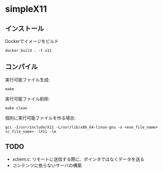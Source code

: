 # simpleX11

## インストール

Dockerでイメージをビルド
```
docker build . -t x11
```

## コンパイル
実行可能ファイル生成:
```
make
```

実行可能ファイル削除:
```
make clean
```

個別に実行可能ファイルを作る場合:
```
gcc -I/usr/include/X11 -L/usr/lib/x86_64-linux-gnu -o <exe_file_name> <c_file_name> -lX11 -lm
```

## TODO
- xclient.c: リモートに送信する際に、ポインタではなくデータを送る
- コンテンツに依らないサーバの構築